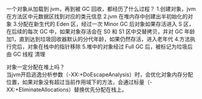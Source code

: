 一个对象从加载到 jvm，再到被 GC 回收，都经历了什么过程？ 
1.创建对象，jvm 在方法区中元数据区找到对应的类元信息
2.jvm 在堆内存中创建出半初始化的对象
3.分配在新生代的 Eden 区，经过一次 Minor GC 后对象如果存活进入 S 区，在后续的每次 GC 中，如果对象存活会在 S0 和 S1 区中交替拷贝，并对 GC 年龄加1，直到达到垃圾回收器默认的分代年龄，如果仍然存活，进入老年代
4.方法执行完后，对象在栈中的指针移除
5.堆中的对象经过 Full GC 后，被标记为垃圾后由 GC 线程 清理


对象一定分配在堆上吗？  
当jvm开启逃逸分析参数（-XX:+DoEscapeAnalysis）时，会优化对象内存分配位置，如果对象没有超过当前作用域下的方法，会通过标量（-XX:+EliminateAllocations）替换优先分配在栈上。